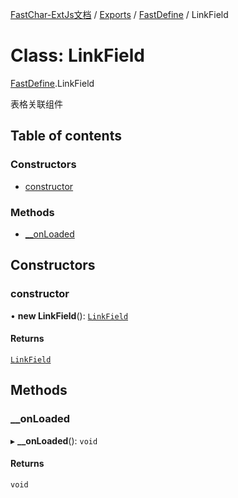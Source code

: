[FastChar-ExtJs文档](../README.md) / [Exports](../modules.md) / [FastDefine](../modules/FastDefine.md) / LinkField

# Class: LinkField

[FastDefine](../modules/FastDefine.md).LinkField

表格关联组件

## Table of contents

### Constructors

- [constructor](FastDefine.LinkField.md#constructor)

### Methods

- [\_\_onLoaded](FastDefine.LinkField.md#__onloaded)

## Constructors

### constructor

• **new LinkField**(): [`LinkField`](FastDefine.LinkField.md)

#### Returns

[`LinkField`](FastDefine.LinkField.md)

## Methods

### \_\_onLoaded

▸ **__onLoaded**(): `void`

#### Returns

`void`
